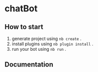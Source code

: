 # chatBot

## How to start

1. generate project using `nb create` .
2. install plugins using `nb plugin install` .
3. run your bot using `nb run` .

## Documentation
